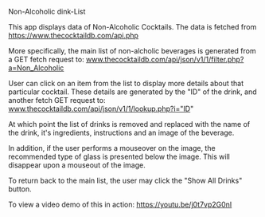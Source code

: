 Non-Alcoholic dink-List

This app displays data of Non-Alcoholic Cocktails. The data is fetched from https://www.thecocktaildb.com/api.php

More specifically, the main list of non-alcholic beverages is generated from a GET fetch request to:
www.thecocktaildb.com/api/json/v1/1/filter.php?a=Non_Alcoholic

User can click on an item from the list to display more details about that particular cocktail.  These details are generated by the "ID" of the drink, and another fetch GET request to: 
www.thecocktaildb.com/api/json/v1/1/lookup.php?i="ID"

At which point the list of drinks is removed and replaced with the name of the drink, it's ingredients, instructions and an image of the beverage.

In addition, if the user performs a mouseover on the image, the recommended type of glass is presented below the image.  This will disappear upon a mouseout of the image. 

To return back to the main list, the user may click the "Show All Drinks" button.



To view a video demo of this in action: 
https://youtu.be/j0t7vp2G0nI
